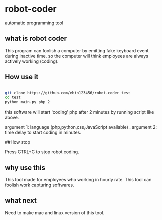 robot-coder
===========

automatic programming tool 

## what is robot coder
This program can foolish a computer by emitting fake keyboard event during inactive time.
so the computer will think employees are always actively  working (coding).

## How use it
```bash

git clone https://github.com/ebin123456/robot-coder test
cd test
python main.py php 2
```

this software will start 'coding' php after 2 minutes by running script like above.

argument 1: language (php,python,css,JavaScript available) .
argument 2: time delay to start coding in minutes.


##How stop

Press CTRL+C to  stop robot coding.


## why use this
This tool made for employees who working in hourly rate.
This tool can foolish work capturing softwares.

## what next

Need to make mac and linux version of this tool. 